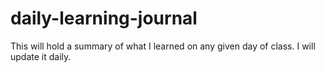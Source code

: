 # daily-learning-journal
This will hold a summary of what I learned on any given day of class. I will update it daily.
